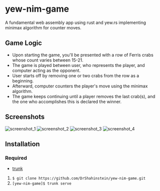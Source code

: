 # yew-nim-game

A fundamental web assembly app using rust and yew.rs implementing minimax algorithm for counter moves.

## Game Logic

- Upon starting the game, you'll be presented with a row of Ferris crabs whose count varies between 15-21.
- The game is played between user, who represents the player, and computer acting as the opponent.
- User starts off by removing one or two crabs from the row as a beginning.
- Afterward, computer counters the player's move using the minimax algorithm.
- The game keeps continuing until a player removes the last crab(s), and the one who accomplishes this is declared the winner.

## Screenshots

![screenshot_1](https://github.com/DrShahinstein/yew-nim-game/assets/81323808/76ea425e-adb2-4d8e-ba24-49589b72580d)
![screenshot_2](https://github.com/DrShahinstein/yew-nim-game/assets/81323808/ab9df26e-b051-4ad7-b3ad-28c861b12a57)
![screenshot_3](https://github.com/DrShahinstein/yew-nim-game/assets/81323808/efb43292-904b-4e23-8015-4ee912d8dd85)
![screenshot_4](https://github.com/DrShahinstein/yew-nim-game/assets/81323808/e749add7-ce30-4444-b159-f7cf2b9dc494)

## Installation

### Required

- [trunk](https://trunkrs.dev/)

1. `$ git clone https://github.com/DrShahinstein/yew-nim-game.git`
2. `[yew-nim-game]$ trunk serve`
